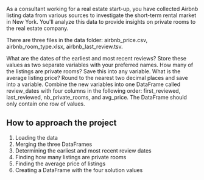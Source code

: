As a consultant working for a real estate start-up, you have collected Airbnb listing data from various sources to investigate the short-term rental market in New York. You'll analyze this data to provide insights on private rooms to the real estate company.

There are three files in the data folder: airbnb_price.csv, airbnb_room_type.xlsx, airbnb_last_review.tsv.

What are the dates of the earliest and most recent reviews? Store these values as two separate variables with your preferred names.
How many of the listings are private rooms? Save this into any variable.
What is the average listing price? Round to the nearest two decimal places and save into a variable.
Combine the new variables into one DataFrame called review_dates with four columns in the following order: first_reviewed, last_reviewed, nb_private_rooms, and avg_price. The DataFrame should only contain one row of values.

## How to approach the project
1. Loading the data
2. Merging the three DataFrames
3. Determining the earliest and most recent review dates
4. Finding how many listings are private rooms
5. Finding the average price of listings
6. Creating a DataFrame with the four solution values